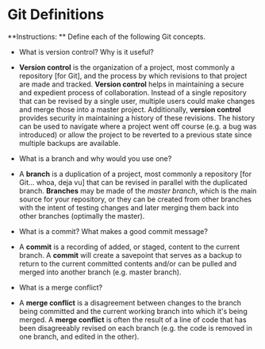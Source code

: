 # Git Definitions

**Instructions: ** Define each of the following Git concepts.

* What is version control?  Why is it useful?

 * **Version control** is the organization of a project, most commonly a repository [for Git], and the process by which revisions to that project are made and tracked.  **Version control** helps in maintaining a secure and expedient process of collaboration.  Instead of a single repository that can be revised by a single user, multiple users could make changes and merge those into a master project.  Additionally, **version control** provides security in maintaining a history of these revisions.  The history can be used to navigate where a project went off course (e.g. a bug was introduced) or allow the project to be reverted to a previous state since multiple backups are available.  
* What is a branch and why would you use one?
 * A **branch** is a duplication of a project, most commonly a repository [for Git... whoa, deja vu] that can be revised in parallel with the duplicated branch.  **Branches** may be made of the *master branch*, which is the main source for your repository, or they can be created from other branches with the intent of testing changes and later merging them back into other branches (optimally the master). 
* What is a commit? What makes a good commit message?
 * A **commit** is a recording of added, or staged, content to the current branch.  A **commit** will create a savepoint that serves as a backup to return to the current committed contents and/or can be pulled and merged into another branch (e.g. master branch).
* What is a merge conflict?
 * A **merge conflict** is a disagreement between changes to the branch being committed and the current working branch into which it's being merged.  A **merge conflict** is often the result of a line of code that has been disagreeably revised on each branch (e.g. the code is removed in one branch, and edited in the other).